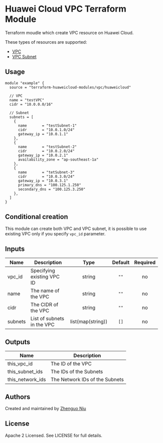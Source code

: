 # Huawei Cloud VPC Terraform Module

Terraform moudle which create VPC resource on Huawei Cloud.

These types of resources are supported:

* [VPC](https://www.terraform.io/docs/providers/huaweicloud/r/vpc_v1.html)
* [VPC Subnet](https://www.terraform.io/docs/providers/huaweicloud/r/vpc_subnet_v1.html)

## Usage

```hcl
module "example" {
  source = "terraform-huaweicloud-modules/vpc/huaweicloud"

  // VPC
  name = "testVPC"
  cidr = "10.0.0.0/16"

  // Subnet
  subnets = [
    {
      name       = "testSubnet-1"
      cidr       = "10.0.1.0/24"
      gateway_ip = "10.0.1.1"
    },
    {
      name       = "testSubnet-2"
      cidr       = "10.0.2.0/24"
      gateway_ip = "10.0.2.1"
      availability_zone = "ap-southeast-1a"
    },
    {
      name       = "tetSubnet-3"
      cidr       = "10.0.3.0/24"
      gateway_ip = "10.0.3.1"
      primary_dns = "100.125.1.250"
      secondary_dns = "100.125.3.250"
    },
  ]
}
```

## Conditional creation

This module can create both VPC and VPC subnet, it is possible to use existing VPC only if you
specify `vpc_id` parameter.

## Inputs

| Name | Description | Type | Default | Required |
|------|-------------|:----:|:-----:|:-----:|
| vpc_id  | Specifying existing VPC ID  | string  | `""`  | no  |
| name  | The name of the VPC  | string  | `""`  | no  |
| cidr  | The CIDR of the VPC  | string  | `""`  | no  |
| subnets  | List of subnets in the VPC  | list(map(string))  | `[]`  | no  |


## Outputs

| Name | Description |
|------|-------------|
| this_vpc_id | The ID of the VPC |
| this_subnet_ids | The IDs of the Subnets |
| this_network_ids | The Network IDs of the Subnets |

Authors
----
Created and maintained by [Zhenguo Niu](https://github.com/niuzhenguo)

License
----
Apache 2 Licensed. See LICENSE for full details.
